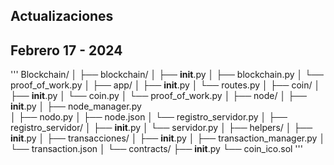 Actualizaciones
-----------------
Febrero 17 - 2024
------------------
'''
Blockchain/
│
├── blockchain/
│   ├── __init__.py
│   ├── blockchain.py
│   └── proof_of_work.py
│
├── app/
│   ├── __init__.py
│   └── routes.py
│
├── coin/
│   ├── __init__.py
│   └── coin.py
│   └── proof_of_work.py
│
├── node/
│   ├── __init__.py
│   ├── node_manager.py   
│   ├── nodo.py
│   ├── node.json
│   └── registro_servidor.py
│
├── registro_servidor/
│   ├── __init__.py
│   └── servidor.py
│
├── helpers/
│   ├── __init__.py
│
├── transacciones/
│   ├── __init__.py
│   ├── transaction_manager.py
│   └── transaction.json
│
└── contracts/
    ├── __init__.py
    └── coin_ico.sol
'''
